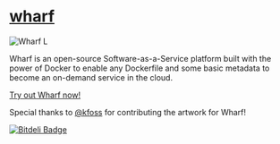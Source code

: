 [wharf](http://cglewis.github.io/wharf)
=====

![Wharf L](https://raw.github.com/cglewis/wharf/master/static/wharf_icon.png "Wharf")

Wharf is an open-source Software-as-a-Service platform built with the power of Docker to enable any Dockerfile and some basic metadata to become an on-demand service in the cloud.

[Try out Wharf now!](http://dockerwharf.com)

Special thanks to [@kfoss](http://github.com/kfoss) for contributing the artwork for Wharf!

[![Bitdeli Badge](https://d2weczhvl823v0.cloudfront.net/cglewis/wharf/trend.png)](https://bitdeli.com/free "Bitdeli Badge")

